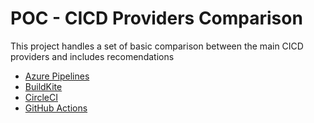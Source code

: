 # POC - CICD Providers Comparison

This project handles a set of basic comparison between the main CICD providers and includes recomendations

* [Azure Pipelines](/azure-pipelines/summary.md)
* [BuildKite](/buildkite/summary.md)
* [CircleCI](/cirlceCi/summary.md)
* [GitHub Actions](/gh-actions/summary.md)
